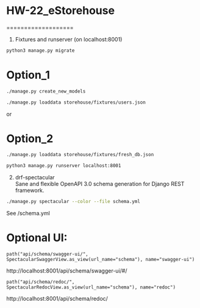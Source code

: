 # HW-22_eStorehouse  
===================  
1. Fixtures and runserver (on localhost:8001)  
```bash
python3 manage.py migrate
```
# Option_1  
```bash
./manage.py create_new_models  
```
```bash
./manage.py loaddata storehouse/fixtures/users.json
```

or  

# Option_2  
```bash
./manage.py loaddata storehouse/fixtures/fresh_db.json
```

```bash
python3 manage.py runserver localhost:8001
```

2. drf-spectacular  
    Sane and flexible OpenAPI 3.0 schema generation for Django REST framework.  
```bash
./manage.py spectacular --color --file schema.yml
```
See /schema.yml  

# Optional UI:  
    path("api/schema/swagger-ui/", SpectacularSwaggerView.as_view(url_name="schema"), name="swagger-ui")   
http://localhost:8001/api/schema/swagger-ui/#/  

    path("api/schema/redoc/", SpectacularRedocView.as_view(url_name="schema"), name="redoc")  
http://localhost:8001/api/schema/redoc/  

